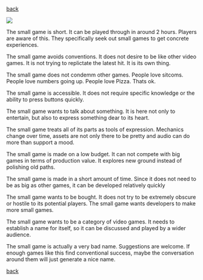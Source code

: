 [back](thinking) <br>

<img src="https://i.imgur.com/3wOWCDv.png">

The small game is short. It can be played through in around 2 hours. Players are aware of this. They specifically seek out small games to get concrete experiences.

The small game avoids conventions. It does not desire to be like other video games. It is not trying to replictate the latest hit. It is its own thing.

The small game does not condemm other games. People love sitcoms. People love numbers going up. People love Pizza. Thats ok. 

The small game is accessible. It does not require specific knowledge or the ability to press buttons quickly.

The small game wants to talk about something. It is here not only to entertain, but also to express something dear to its heart.

The small game treats all of its parts as tools of expression. Mechanics change over time, assets are not only there to be pretty and audio can do more than support a mood.

The small game is made on a low budget. It can not compete with big games in terms of production value. It explores new ground instead of polishing old paths.

The small game is made in a short amount of time. Since it does not need to be as big as other games, it can be developed relatively quickly


The small game wants to be bought. It does not try to be extremely obscure or hostile to its potential players. The small game wants developers to make more small games.

The small game wants to be a category of video games. It needs to establish a name for itself, so it can be discussed and played by a wider audience. 

The small game is actually a very bad name. Suggestions are welcome. If enough games like this find conventional success, maybe the conversation around them will just generate a nice name.


[back](thinking) 

